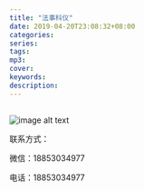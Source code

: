 ```yaml
---
title: "法事科仪"
date: 2019-04-20T23:08:32+08:00
categories: 
series:
tags: 
mp3: 
cover: 
keywords:
description: 
---
```

## 

![image alt text](/img/fashi.png)

联系方式：


微信：18853034977

电话：18853034977

<!-- 正本清源，一脉相承，真宗不假，百年来门徒薪火相传，济世救人，大显威灵，千年大吉，万年大昌 -->
